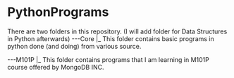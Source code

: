 PythonPrograms
==============
There are two folders in this repository. (I will add folder for Data Structures in Python afterwards)
---Core
    |_ This folder contains basic programs in python done (and doing) from various source.
    
---M101P
    |_ This folder contains programs that I am learning in M101P course offered by MongoDB INC.
